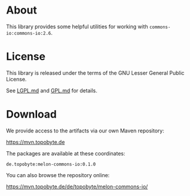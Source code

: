 # About

This library provides some helpful utilities for working
with `commons-io:commons-io:2.6`.

# License

This library is released under the terms of the GNU Lesser General Public
License.

See [LGPL.md](LGPL.md) and [GPL.md](GPL.md) for details.

# Download

We provide access to the artifacts via our own Maven repository:

<https://mvn.topobyte.de>

The packages are available at these coordinates:

    de.topobyte:melon-commons-io:0.1.0

You can also browse the repository online:

<https://mvn.topobyte.de/de/topobyte/melon-commons-io/>
